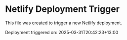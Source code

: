 # Netlify Deployment Trigger

This file was created to trigger a new Netlify deployment.

Deployment triggered on: 2025-03-31T20:42:23+13:00

